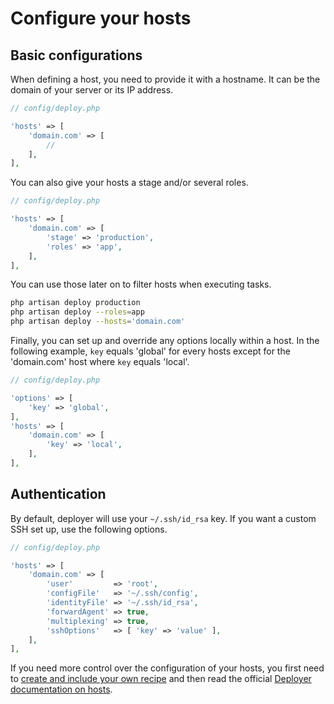# Configure your hosts

## Basic configurations

When defining a host, you need to provide it with a hostname. It can be the domain of your server or its IP address.

```php
// config/deploy.php

'hosts' => [
    'domain.com' => [
        //
    ],
],
```

You can also give your hosts a stage and/or several roles.

```php
// config/deploy.php

'hosts' => [
    'domain.com' => [
        'stage' => 'production',
        'roles' => 'app',
    ],
],
```

You can use those later on to filter hosts when executing tasks.

```bash
php artisan deploy production
php artisan deploy --roles=app
php artisan deploy --hosts='domain.com'
```

Finally, you can set up and override any options locally within a host. In the following example, `key` equals 'global' for every hosts except for the 'domain.com' host where `key` equals 'local'.

```php
// config/deploy.php

'options' => [
    'key' => 'global',
],
'hosts' => [
    'domain.com' => [
        'key' => 'local',
    ],
],
```

## Authentication

By default, deployer will use your `~/.ssh/id_rsa` key. If you want a custom SSH set up, use the following options.

```php
// config/deploy.php

'hosts' => [
    'domain.com' => [
        'user'         => 'root',
        'configFile'   => '~/.ssh/config',
        'identityFile' => '~/.ssh/id_rsa',
        'forwardAgent' => true,
        'multiplexing' => true,
        'sshOptions'   => [ 'key' => 'value' ],
    ],
],
```

If you need more control over the configuration of your hosts, you first need to [create and include your own recipe](how-to-custom-recipes.md) and then read the official [Deployer documentation on hosts](https://deployer.org/docs/hosts).